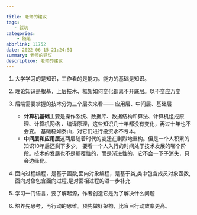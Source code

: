 ```yaml
---

title: 老师的建议
tags: 
   - 踩坑
categories:
    - 随笔
abbrlink: 11752
date: 2022-06-15 21:24:51
summary: 老师的建议
description: 老师的建议
---
```


1. 大学学习的是知识，工作看的是能力。能力的基础是知识。
2. 理论知识是根基，上层技术、框架如何变化都离不开底层。以不变应万变
3. 后端需要掌握的技术分为三个层次来看—— 应用层、中间层、基础层
   - **计算机基础**主要是操作系统、数据库、数据结构和算法、计算机组成原理、计算机网络 、编译原理，这些知识几十年都没有变化，再过十年也不会变。 基础稳如泰山，对它们进行投资永不亏本。
   - **中间层和应用层**这两层随着时代的变迁在剧烈地重构。但是一个人积累的知识10年后还剩下多少， 要看一个人入行的时间处于技术发展的哪个阶段。技术的发展也不是颠覆性的，而是渐进性的，它不会一下子消失，只会边缘化。 


1. 面向过程编程，是基于函数,面向对象编程，是基于类,类中包含成员对象函数,面向对象包含面向过程,是对面相过程的进一步补充

2. 学习一门语言，要了解起源，作者创造它是为了解决什么问题



1. 培养先思考，再行动的思维。预先做好架构，比盲目行动效率更高。



